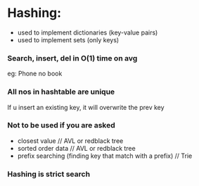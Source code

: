 # Hashing: 
- used to implement dictionaries (key-value pairs)
- used to implement sets (only keys)

### Search, insert, del in O(1) time on avg

eg: Phone no book

### All nos in hashtable are unique
If u insert an existing key, it will overwrite the prev key 

### Not to be used if you are asked 
- closest value // AVL or redblack tree
- sorted order data // AVL or redblack tree
- prefix searching (finding key that match with a prefix) // Trie

### Hashing is strict search 